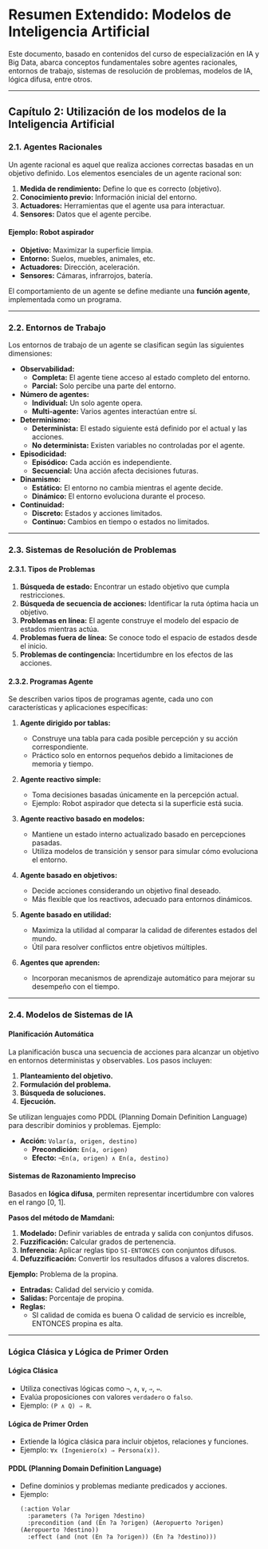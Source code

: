 # Resumen Extendido: Modelos de Inteligencia Artificial

Este documento, basado en contenidos del curso de especialización en IA y Big Data, abarca conceptos fundamentales sobre agentes racionales, entornos de trabajo, sistemas de resolución de problemas, modelos de IA, lógica difusa, entre otros.

---

## **Capítulo 2: Utilización de los modelos de la Inteligencia Artificial**

### **2.1. Agentes Racionales**

Un agente racional es aquel que realiza acciones correctas basadas en un objetivo definido. Los elementos esenciales de un agente racional son:
1. **Medida de rendimiento:** Define lo que es correcto (objetivo).
2. **Conocimiento previo:** Información inicial del entorno.
3. **Actuadores:** Herramientas que el agente usa para interactuar.
4. **Sensores:** Datos que el agente percibe.

#### **Ejemplo: Robot aspirador**
- **Objetivo:** Maximizar la superficie limpia.
- **Entorno:** Suelos, muebles, animales, etc.
- **Actuadores:** Dirección, aceleración.
- **Sensores:** Cámaras, infrarrojos, batería.

El comportamiento de un agente se define mediante una **función agente**, implementada como un programa.

---

### **2.2. Entornos de Trabajo**

Los entornos de trabajo de un agente se clasifican según las siguientes dimensiones:
- **Observabilidad:**
  - **Completa:** El agente tiene acceso al estado completo del entorno.
  - **Parcial:** Solo percibe una parte del entorno.
- **Número de agentes:**
  - **Individual:** Un solo agente opera.
  - **Multi-agente:** Varios agentes interactúan entre sí.
- **Determinismo:**
  - **Determinista:** El estado siguiente está definido por el actual y las acciones.
  - **No determinista:** Existen variables no controladas por el agente.
- **Episodicidad:**
  - **Episódico:** Cada acción es independiente.
  - **Secuencial:** Una acción afecta decisiones futuras.
- **Dinamismo:**
  - **Estático:** El entorno no cambia mientras el agente decide.
  - **Dinámico:** El entorno evoluciona durante el proceso.
- **Continuidad:**
  - **Discreto:** Estados y acciones limitados.
  - **Continuo:** Cambios en tiempo o estados no limitados.

---

### **2.3. Sistemas de Resolución de Problemas**

#### **2.3.1. Tipos de Problemas**
1. **Búsqueda de estado:** Encontrar un estado objetivo que cumpla restricciones.
2. **Búsqueda de secuencia de acciones:** Identificar la ruta óptima hacia un objetivo.
3. **Problemas en línea:** El agente construye el modelo del espacio de estados mientras actúa.
4. **Problemas fuera de línea:** Se conoce todo el espacio de estados desde el inicio.
5. **Problemas de contingencia:** Incertidumbre en los efectos de las acciones.

#### **2.3.2. Programas Agente**
Se describen varios tipos de programas agente, cada uno con características y aplicaciones específicas:

1. **Agente dirigido por tablas:**
   - Construye una tabla para cada posible percepción y su acción correspondiente.
   - Práctico solo en entornos pequeños debido a limitaciones de memoria y tiempo.

2. **Agente reactivo simple:**
   - Toma decisiones basadas únicamente en la percepción actual.
   - Ejemplo: Robot aspirador que detecta si la superficie está sucia.

3. **Agente reactivo basado en modelos:**
   - Mantiene un estado interno actualizado basado en percepciones pasadas.
   - Utiliza modelos de transición y sensor para simular cómo evoluciona el entorno.

4. **Agente basado en objetivos:**
   - Decide acciones considerando un objetivo final deseado.
   - Más flexible que los reactivos, adecuado para entornos dinámicos.

5. **Agente basado en utilidad:**
   - Maximiza la utilidad al comparar la calidad de diferentes estados del mundo.
   - Útil para resolver conflictos entre objetivos múltiples.

6. **Agentes que aprenden:**
   - Incorporan mecanismos de aprendizaje automático para mejorar su desempeño con el tiempo.

---

### **2.4. Modelos de Sistemas de IA**

#### **Planificación Automática**
La planificación busca una secuencia de acciones para alcanzar un objetivo en entornos deterministas y observables. Los pasos incluyen:
1. **Planteamiento del objetivo.**
2. **Formulación del problema.**
3. **Búsqueda de soluciones.**
4. **Ejecución.**

Se utilizan lenguajes como PDDL (Planning Domain Definition Language) para describir dominios y problemas. Ejemplo:
- **Acción:** `Volar(a, origen, destino)`
  - **Precondición:** `En(a, origen)`
  - **Efecto:** `¬En(a, origen) ∧ En(a, destino)`

#### **Sistemas de Razonamiento Impreciso**
Basados en **lógica difusa**, permiten representar incertidumbre con valores en el rango [0, 1].

**Pasos del método de Mamdani:**
1. **Modelado:** Definir variables de entrada y salida con conjuntos difusos.
2. **Fuzzificación:** Calcular grados de pertenencia.
3. **Inferencia:** Aplicar reglas tipo `SI-ENTONCES` con conjuntos difusos.
4. **Defuzzificación:** Convertir los resultados difusos a valores discretos.

**Ejemplo:** Problema de la propina.
- **Entradas:** Calidad del servicio y comida.
- **Salidas:** Porcentaje de propina.
- **Reglas:**
  - SI calidad de comida es buena O calidad de servicio es increíble, ENTONCES propina es alta.

---

### **Lógica Clásica y Lógica de Primer Orden**

#### **Lógica Clásica**
- Utiliza conectivas lógicas como `¬`, `∧`, `∨`, `⇒`, `⇔`.
- Evalúa proposiciones con valores `verdadero` o `falso`.
- Ejemplo: `(P ∧ Q) ⇒ R`.

#### **Lógica de Primer Orden**
- Extiende la lógica clásica para incluir objetos, relaciones y funciones.
- Ejemplo: `∀x (Ingeniero(x) ⇒ Persona(x))`.

#### **PDDL (Planning Domain Definition Language)**
- Define dominios y problemas mediante predicados y acciones.
- Ejemplo:
  ```pddl
  (:action Volar
    :parameters (?a ?origen ?destino)
    :precondition (and (En ?a ?origen) (Aeropuerto ?origen) (Aeropuerto ?destino))
    :effect (and (not (En ?a ?origen)) (En ?a ?destino)))
